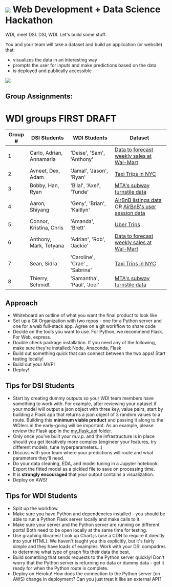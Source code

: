 # ![](https://ga-dash.s3.amazonaws.com/production/assets/logo-9f88ae6c9c3871690e33280fcf557f33.png) Web Development + Data Science Hackathon

WDI, meet DSI. DSI, WDI. Let's build some stuff.

You and your team will take a dataset and build an application (or website) that:
- visualizes the data in an interesting way
- prompts the user for inputs and make predictions based on the data
- is deployed and publically accessible

![](http://pppre.s3.amazonaws.com/2e5adf67004f3eea/5bf13f68c7e34663baf32d1e22cb4fef.jpg)

## Group Assignments:


# WDI groups FIRST DRAFT 

| Group # | DSI Students | WDI Students | Dataset |
|---------|--------------|--------------|---------|
| 1 | Carlo, Adrian, Annamaria | 'Deise', 'Sam', 'Anthony' | [Data to forecast weekly sales at Wal-Mart](https://www.kaggle.com/c/walmart-recruiting-store-sales-forecasting/data) |
| 2 | Avneet, Dex, Adam |'Jamal', 'Jason', 'Ryan' | [Taxi Trips in NYC](http://www.nyc.gov/html/tlc/html/about/trip_record_data.shtml) |
| 3 | Bobby, Han, Ryan | 'Bilal', 'Axel', 'Tunde' |  [MTA's subway turnstile data](http://web.mta.info/developers/turnstile.html) |
| 4 | Aaron, Shiyang | 'Geny', 'Brian', 'Kaitlyn' | [AirBnB listings data](http://insideairbnb.com/get-the-data.html) OR [AirBnB's user session data](http://databits.io/challenges/airbnb-user-pathways-challenge) |
| 5 | Connor, Kristina, Chris |'Amanda', 'Brett' | [Uber Trips](https://github.com/fivethirtyeight/uber-tlc-foil-response) |
| 6 | Anthony, Mark, Tetyana | 'Adrian', 'Rob', 'Jackie' | [Data to forecast weekly sales at Wal-Mart](https://www.kaggle.com/c/walmart-recruiting-store-sales-forecasting/data) |
| 7 | Sean, Sidra |'Caroline', 'Crae' , 'Sabrina'  | [Taxi Trips in NYC](http://www.nyc.gov/html/tlc/html/about/trip_record_data.shtml) |
| 8 | Thierry, Schmidt | 'Samantha', 'Paul', 'Joel' | [MTA's subway turnstile data](http://web.mta.info/developers/turnstile.html) |

## Approach
- Whiteboard an outline of what you want the final product to look like
- Set up a Git Organization with two repos - one for a Python server and one for a web full-stack app. Agree on a git workflow to share code
- Decide on the tools you want to use. For Python, we recommend Flask. For Web, express.
- Double check package installation. If you need any of the following, make sure they're installed: Node, Anaconda, Flask
- Build out something quick that can connect between the two apps! Start testing locally!
- Build out your MVP!
- Deploy!

## Tips for DSI Students
- Start by creating dummy outputs so your WDI team members have something to work with. For example, after reviewing your dataset if your model will output a json object with three key, value pairs, start by building a Flask app that returns a json object of 3 random values to a route. Building this **minimum viable product** and passing it along to the WDIers in the early-going will be important. As an example, please review the Flask app in the [my_flask_api](./my_flask_api/) folder.
- Only once you've built your m.v.p. and the infrastructure is in place should you get iteratively more complex (engineer your features, try different models, tune hyperparameters...)
- Discuss with your team where your predictions will route and what parameters they'll need.
- Do your data cleaning, EDA, and model tuning in a Jupyter notebook. Export the fitted model as a pickled file to save on processing time.
- It is **strongly encouraged** that your output contains a visualization.
- Deploy on AWS!

## Tips for WDI Students
- Split up the workflow.
- Make sure you have Python and dependencies installed - you should be able to run a Python Flask server locally and make calls to it.  
- Make sure your server and the Python server are running on different ports! Both need to be open locally at the same time for testing.
- Use graphing libraries! Look up Chart.js (use a CDN to require it directly into your HTML).  We haven't taught you this explicitly, but it's fairly simple and they have loads of examples.  Work with your DSI compadres to determine what type of graph fits their data the best.
- Build something that sends requests to the Python server quickly! Don't worry that the Python server is returning no data or dummy data - get it ready for when the Python route is complete.
- Deploy on Heroku! How does the connection to the Python server (on AWS) change in deployment? Can you just treat it like an external API?
